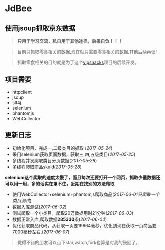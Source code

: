 # JdBee
## 使用jsoup抓取京东数据

> **只用于学习交流，私自用于其他途径，后果自负！！！**

> 目前只抓取零食相关的数据,现在就只需要零食相关的数据,其他后续再议!

> 抓取零食相关的目的就是为了这个[vipsnacks](https://github.com/handexing/vipsnacks)项目的后续开发。



## 项目需要

- httpclient
- jsoup
- slf4j
- selenium
- phantomjs
- WebCollector

## 更新日志

- 初始化项目，完成一,二级类目的抓取 (*2017-05-24*)
- 采用selenium获取页面数据，获取三,四,五级类目(*2017-05-25*)
- 多线程并发爬取类目分页数据(*2017-05-26*)
- 多线程爬取商品skuid(*2017-05-28*)

**selenium这个爬取的速度太慢了，而且每次还要打开一个网页，抓取少量数据还可以用一用，多的话实在罩不住，近期在找别的方法爬取**

- 使用WebCollector+selenium+phantomjs爬取商品(*2017-06-01只爬取一个类目测试*)
- 数据入库测试(*2017-06-02*)
- 测试爬取一个小类目，爬取20万数据用时21分钟(*2017-06-03*)
- 数据正常入库,爬取数据**285330**条(*2017-06-04*)
- 优化获取商品代码，从获取一页要19664毫秒，优化到现在获取一页商品要7000毫秒左右,(*2017-06-07*)


> 觉得不错的朋友可以点下star,watch,fork也算是对我的鼓励了。